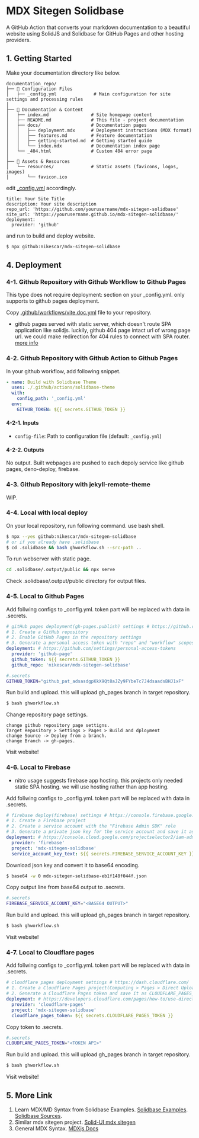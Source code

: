 # MDX Sitegen Solidbase

A GitHub Action that converts your markdown documentation to a beautiful website using SolidJS and Solidbase for GitHub Pages and other hosting providers.

## 1. Getting Started

Make your documentation directory like below.

```
documentation_repo/
├── 📄 Configuration Files
│   ├── _config.yml              # Main configuration for site settings and processing rules
│
├── 📖 Documentation & Content
│   ├── index.md                # Site homepage content
│   ├── README.md               # This file - project documentation
│   ├── docs/                   # Documentation pages
│   │   ├── deployment.mdx      # Deployment instructions (MDX format)
│   │   ├── features.md         # Feature documentation
│   │   ├── getting-started.md  # Getting started guide
│   │   └── index.mdx           # Documentation index page
│   └── _404.html               # Custom 404 error page
│
├── 🎨 Assets & Resources
│   └── resources/              # Static assets (favicons, logos, images)
│       └── favicon.ico
```

edit [_config.yml](_config.yml) accordingly.

```
title: Your Site Title
description: Your site description
repo_url: 'https://github.com/yourusername/mdx-sitegen-solidbase'
site_url: 'https://yourusername.github.io/mdx-sitegen-solidbase/'
deployment:
  provider: 'github'
```

and run to build and deploy website.

```bash
$ npx github:nikescar/mdx-sitegen-solidbase
```

## 4. Deployment

### 4-1. Github Repository with Github Workflow to Github Pages

This type does not require deployment: section on your _config.yml. only supports to github pages deployment.

Copy [.github/workflows/vite.doc.yml](.github/workflows/vite.doc.yml) file to your repository.

* github pages served with static server, which doesn't route SPA application like solidjs. luckily, github 404 page intact url of wrong page url. we could make redirection for 404 rules to connect with SPA router. [more info](./_404.html)

### 4-2. Github Repository with Github Action to Github Pages

In your github workflow, add following snippet.

```yaml
- name: Build with Solidbase Theme
  uses: ./.github/actions/solidbase-theme
  with:
    config_path: '_config.yml'
  env:
    GITHUB_TOKEN: ${{ secrets.GITHUB_TOKEN }}
```

#### 4-2-1. Inputs

- `config-file`: Path to configuration file (default: `_config.yml`)

#### 4-2-2. Outputs

No output. Built webpages are pushed to each depoly service like github pages, deno-deploy, firebase.

### 4-3. Github Repository with jekyll-remote-theme

WIP.

### 4-4. Local with local deploy

On your local repository, run following command. use bash shell.
```bash
$ npx --yes github:nikescar/mdx-sitegen-solidbase
# or if you already have .solidbase
$ cd .solidbase && bash ghworkflow.sh --src-path ..
```

To run webserver with static page.
```bash
cd .solidbase/.output/public && npx serve
```

Check .solidbase/.output/public directory for output files.

### 4-5. Local to Github Pages

Add follwing configs to _config.yml. token part will be replaced with data in .secrets.
```yaml
# gitHub pages deployment(gh-pages.publish) settings # https://github.com/new
# 1. Create a GitHub repository
# 2. Enable GitHub Pages in the repository settings
# 3. Generate a personal access token with "repo" and "workflow" scopes and save it as GITHUB_TOKEN secret in your GitHub repository
deployment: # https://github.com/settings/personal-access-tokens
  provider: 'github-page'
  github_token: ${{ secrets.GITHUB_TOKEN }}
  github_repo: 'nikescar/mdx-sitegen-solidbase'
```

```bash
#.secrets
GITHUB_TOKEN="github_pat_adsasdgpKkX9Qt8aJZy9FYbeTc7J4dsaadsBHJ1xF"
```

Run build and upload. this will upload gh_pages branch in target repository.
```bash
$ bash ghworkflow.sh
```

Change repository page settings.
```
change github repository page settigns.
Target Repository > Settings > Pages > Build and dployment
change Source -> Deploy from a branch.
change Branch -> gh-pages.
```
Visit website!

### 4-6. Local to Firebase
* nitro usage suggests firebase app hosting. this projects only needed static SPA hosting. we will use hosting rather than app hosting.

Add follwing configs to _config.yml. token part will be replaced with data in .secrets.
```yaml
# firebase deploy(firebase) settings # https://console.firebase.google.com/u/0/
# 1. Create a Firebase project
# 2. Create a service account with the "Firebase Admin SDK" role
# 3. Generate a private json key for the service account and save it as FIREBASE_SERVICE_ACCOUNT_KEY secret in your GitHub repository
deployment: # https://console.cloud.google.com/projectselector2/iam-admin/serviceaccounts?authuser=0&supportedpurview=project
  provider: 'firebase'
  project: 'mdx-sitegen-solidbase'
  service_account_key_text: ${{ secrets.FIREBASE_SERVICE_ACCOUNT_KEY }}
```

Download json key and convert it to base64 encoding.
```bash
$ base64 -w 0 mdx-sitegen-solidbase-eb1f148f044f.json
```

Copy output line from base64 output to .secrets.
```bash
#.secrets
FIREBASE_SERVICE_ACCOUNT_KEY="<BASE64 OUTPUT>"
```

Run build and upload. this will upload gh_pages branch in target repository.
```bash
$ bash ghworkflow.sh
```
Visit website!

### 4-7. Local to Cloudflare pages

Add follwing configs to _config.yml. token part will be replaced with data in .secrets.
```yaml
# cloudflare pages deployment settings # https://dash.cloudflare.com/
# 1. Create a Cloudflare Pages project(Computing > Pages > Direct Upload *pass submision by uploading the zip file provided on the page.)
# 2. Generate a Cloudflare Pages token and save it as CLOUDFLARE_PAGES_TOKEN secret in your GitHub repository
deployment: # https://developers.cloudflare.com/pages/how-to/use-direct-upload-with-continuous-integration/#generate-an-api-token
  provider: 'cloudflare-pages'
  project: 'mdx-sitegen-solidbase'
  cloudflare_pages_token: ${{ secrets.CLOUDFLARE_PAGES_TOKEN }}
```

Copy token to .secrets.
```bash
#.secrets
CLOUDFLARE_PAGES_TOKEN="<TOKEN API>"
```

Run build and upload. this will upload gh_pages branch in target repository.
```bash
$ bash ghworkflow.sh
```

Visit website!

## 5. More Link

1. Learn MDX/MD Syntax from Solidbase Examples. [Solidbase Examples](https://solidbase.dev/guide). [Solidbase Sources](https://github.com/kobaltedev/solidbase/tree/main/docs/src/routes/guide).
2. Similar mdx sitegen project. [Solid-UI mdx sitegen](https://github.com/nikescar/mdx-sitegen-solid-ui)
3. General MDX Syntax. [MDXjs Docs](https://mdxjs.com/docs/what-is-mdx/)


